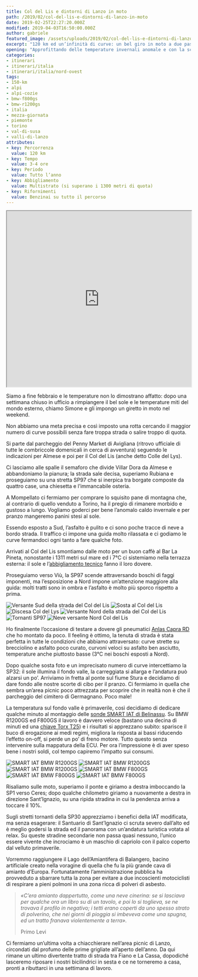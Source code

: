 ```yaml
---
title: Col del Lis e dintorni di Lanzo in moto
path: /2019/02/col-del-lis-e-dintorni-di-lanzo-in-moto
date: 2019-02-25T22:27:20.000Z
modified: 2019-04-03T16:50:00.000Z
author: gabriele
featured_image: /assets/uploads/2019/02/col-del-lis-e-dintorni-di-lanzo-in-moto/galleries/DSC5978_.jpg
excerpt: "120 km ed un’infinità di curve: un bel giro in moto a due passi da Torino!"
opening: "Approfittando delle temperature invernali anomale e con la scusa di testare l’equipaggiamento delle moto per il prossimo viaggio, abbiamo percorso un breve ma scenografico itinerario a due passi dal capoluogo piemontese."
categories:
- itinerari
- itinerari/italia
- itinerari/italia/nord-ovest
tags:
- 150-km
- alpi
- alpi-cozie
- bmw-f800gs
- bmw-r1200gs
- italia
- mezza-giornata
- piemonte
- torino
- val-di-susa
- valli-di-lanzo
attributes:
- key: Percorrenza
  value: 120 km
- key: Tempo
  value: 3-4 ore
- key: Periodo
  value: Tutto l’anno
- key: Abbigliamento
  value: Multistrato (si superano i 1300 metri di quota)
- key: Rifornimenti
  value: Benzinai su tutto il percorso
---
```

<iframe src="https://www.google.com/maps/d/u/1/embed?mid=1sCzlXPdP1Gm3EB4pa7Gz49aJ5wxgxNuw" width="100%" height="480"></iframe>

Siamo a fine febbraio e le temperature non lo dimostrano affatto: dopo una settimana chiuso in ufficio a rimpiangere il bel sole e le temperature miti del mondo esterno, chiamo Simone e gli impongo un giretto in moto nel weekend.

Non abbiamo una meta precisa e così imposto una rotta cercando il maggior numero di curve possibili senza fare troppa strada o salire troppo di quota.

Si parte dal parcheggio del Penny Market di Avigliana (ritrovo ufficiale di tutte le combriccole domenicali in cerca di avventura) seguendo le indicazioni per Almese e poi per il Col del Lis (anche detto Colle del Lys).

Ci lasciamo alle spalle il semaforo che divide Villar Dora da Almese e abbandoniamo la pianura; la strada sale decisa, superiamo Rubiana e proseguiamo su una stretta SP97 che si inerpica tra borgate composte da quattro case, una chiesetta e l’immancabile osteria.

A Mompellato ci fermiamo per comprare lo squisito pane di montagna che, al contrario di quello venduto a Torino, ha il pregio di rimanere morbido e gustoso a lungo. Vogliamo goderci per bene l’anomalo caldo invernale e per pranzo mangeremo panini stesi al sole.

Essendo esposto a Sud, l’asfalto è pulito e ci sono poche tracce di neve a bordo strada. Il traffico ci impone una guida molto rilassata e ci godiamo le curve fermandoci ogni tanto a fare qualche foto.

Arrivati al Col del Lis smontiamo dalle moto per un buon caffè al Bar La Pineta, nonostante i 1311 metri sul mare ed i 7°C ci sistemiamo nella terrazza esterna: il sole e l’[abbigliamento tecnico](https://amzn.to/2VkKwaV) fanno il loro dovere.

Proseguiamo verso Viù, la SP97 scende attraversando boschi di faggi imponenti, ma l’esposizione a Nord impone un’attenzione maggiore alla guida: molti tratti sono in ombra e l’asfalto è molto più sporco rispetto a prima.

![Versante Sud della strada del Col del Lis](/assets/uploads/2019/02/col-del-lis-e-dintorni-di-lanzo-in-moto/galleries/DSC5973.jpg "Versante Sud della strada del Col del Lis")
![Sosta al Col del Lis](/assets/uploads/2019/02/col-del-lis-e-dintorni-di-lanzo-in-moto/galleries/IMG_2789.jpg "Sosta al Col del Lis")
![Discesa Col del Lys](/assets/uploads/2019/02/col-del-lis-e-dintorni-di-lanzo-in-moto/galleries/DSC00511.jpg "Iniziamo la discesa in uno splendido faggeto")
![Versante Nord della strada del Col del Lis](/assets/uploads/2019/02/col-del-lis-e-dintorni-di-lanzo-in-moto/galleries/DSC5978_.jpg "Versante Nord della strada del Col del Lis")
![Tornanti SP97](/assets/uploads/2019/02/col-del-lis-e-dintorni-di-lanzo-in-moto/galleries/DSC5997_.jpg "Curve e tornanti non mancano!")
![Neve versante Nord Col del Lis](/assets/uploads/2019/02/col-del-lis-e-dintorni-di-lanzo-in-moto/galleries/DSC00513.jpg "Le zone in ombra del versante Nord sono ancora innevate")

Ho finalmente l’occasione di testare a dovere gli pneumatici [Anlas Capra RD](https://www.ebay.it/sch/i.html?_from=R40&_trksid=m570.l1313&_nkw=anlas+capra+rd&_sacat=0) che ho montato da poco. Il feeling è ottimo, la tenuta di strada è stata perfetta in tutte le condizioni che abbiamo attraversato: curve strette su brecciolino e asfalto poco curato, curvoni veloci su asfalto ben asciutto, temperature anche piuttosto basse (3°C nei boschi esposti a Nord).

Dopo qualche sosta foto e un imprecisato numero di curve intercettiamo la SP32: il sole illumina il fondo valle, la carreggiata si allarga e l’andatura può alzarsi un po’. Arriviamo in fretta al ponte sul fiume Stura e decidiamo di dare fondo alle nostre scorte di cibo per il pranzo. Ci fermiamo in quella che sembra un’area picnic poco attrezzata per scoprire che in realtà non è che il parcheggio del cimitero di Germagnano. Poco male!

La temperatura sul fondo valle è primaverile, così decidiamo di dedicare qualche minuto al montaggio delle [sonde SMART IAT di Belinassu](http://www.belinassu.it/396108585/product/3376082/centralina-smart-iat-per-bmw-motorrad-tutte?catid=1186692). Su BMW R1200GS ed F800GS il lavoro è davvero veloce (bastano una decina di minuti ed una [chiave Torx T25](https://amzn.to/2EmYJ0n)) e i risultati si apprezzano subito: sparisce il buco di erogazione ai medi regimi, migliora la risposta ai bassi riducendo l’effetto on-off, si perde un po’ di freno motore. Tutto questo senza intervenire sulla mappatura della ECU. Per ora l’impressione è di aver speso bene i nostri soldi, col tempo capiremo l’impatto sui consumi.

![SMART IAT BMW R1200GS](/assets/uploads/2019/02/col-del-lis-e-dintorni-di-lanzo-in-moto/galleries/52605311_1514076432067017_6282577293281853440_o.jpg "Per montare la IAT di Belinassu su R1200GS basta smontare la carena sinistra…")
![SMART IAT BMW R1200GS](/assets/uploads/2019/02/col-del-lis-e-dintorni-di-lanzo-in-moto/galleries/51616429_1514076425400351_9146450744541446144_o.jpg "…scollegare il connettore della IAT premendo la molla…")
![SMART IAT BMW R1200GS](/assets/uploads/2019/02/col-del-lis-e-dintorni-di-lanzo-in-moto/galleries/53055697_1514076792066981_4798746365452615680_o.jpg "…ed infine sfilare la IAT e sostituire con quella di belinassu.it")
![SMART IAT BMW F800GS](/assets/uploads/2019/02/col-del-lis-e-dintorni-di-lanzo-in-moto/galleries/53052549_1514076865400307_4895197857608368128_o.jpg "Per montare la IAT di Belinassu su F800GS basta svitare le 4 viti della plastica superiore…")
![SMART IAT BMW F800GS](/assets/uploads/2019/02/col-del-lis-e-dintorni-di-lanzo-in-moto/galleries/53072455_1514076885400305_4979451419305181184_o.jpg "…svitare le 2 viti sulla base del nottolino…")
![SMART IAT BMW F800GS](/assets/uploads/2019/02/col-del-lis-e-dintorni-di-lanzo-in-moto/galleries/52837084_1514076878733639_4595799235047194624_o.jpg "…sfilare il connettore premendo la molletta, estrarre la IAT e rimpiazzarla con la nuova SMART IAT!")

Risaliamo sulle moto, superiamo il ponte e giriamo a destra imboccando la SP1 verso Ceres; dopo qualche chilometro giriamo a nuovamente a destra in direzione Sant’Ignazio, su una ripida stradina in cui la pendenza arriva a toccare il 10%.

Sugli stretti tornanti della SP30 apprezziamo i benefici della IAT modificata, ma senza esagerare: il Santuario di Sant’Ignazio ci scruta severo dall’alto ed è meglio godersi la strada ed il panorama con un’andatura turistica votata al relax. Su queste stradine secondarie non passa quasi nessuno, l’unico essere vivente che incrociamo è un maschio di capriolo con il palco coperto dal velluto primaverile.

Vorremmo raggiungere il Lago dell’Amiantifera di Balangero, bacino artificiale creato nella voragine di quella che fu la più grande cava di amianto d’Europa. Fortunatamente l’amministrazione pubblica ha provveduto a sbarrare tutta la zona per evitare a due incoscienti motociclisti di respirare a pieni polmoni in una zona ricca di polveri di asbesto.

> *«C’era amianto dappertutto, come una neve cinerina: se si lasciava per qualche ora un libro su di un tavolo, e poi lo si toglieva, se ne trovava il profilo in negativo; i tetti erano coperti da uno spesso strato di polverino, che nei giorni di pioggia si imbeveva come una spugna, ed un tratto franava violentemente a terra».*
>
> Primo Levi

Ci fermiamo un’ultima volta a chiacchierare nell’area picnic di Lanzo, circondati dal profumo delle prime grigliate all’aperto dell’anno. Da qui rimane un ultimo divertente tratto di strada tra Fiano e La Cassa, dopodiché lasceremo riposare i nostri bicilindrici in sesta e ce ne torneremo a casa, pronti a ributtarci in una settimana di lavoro.
